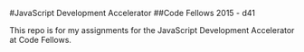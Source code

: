#JavaScript Development Accelerator
##Code Fellows 2015 - d41

This repo is for my assignments for the JavaScript Development Accelerator at Code Fellows.
